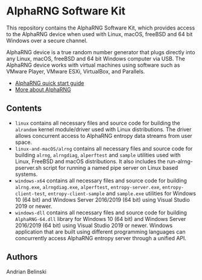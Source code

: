 # AlphaRNG Software Kit

This repository contains the AlphaRNG Software Kit, which provides access to the AlphaRNG device when used with Linux, macOS, freeBSD and 64 bit Windows
over a secure channel.

AlphaRNG device is a true random number generator that plugs directly into any Linux, macOS, freeBSD and 64 bit Windows computer via USB. 
The AlphaRNG device works with virtual machines using software such as VMware Player, VMware ESXi, VirtualBox, and Parallels. 

* [AlphaRNG quick start guide](https://tectrolabs.com/docs/alpharng/quick-start/)
* [More about AlphaRNG](https://tectrolabs.com/alpharng/)

## Contents

* `linux` contains all necessary files and source code for building the `alrandom` kernel module/driver used with Linux distributions. The driver allows concurrent access to AlphaRNG entropy data streams from user space.
* `linux-and-macOS/alrng` contains all necessary files and source code for building `alrng`, `alrngdiag`, `alperftest` and `sample` utilities used with Linux, FreeBSD and macOS distributions. It also includes the run-alrng-pserver.sh script for running a named pipe server on Linux based systems.
* `windows-x64` contains all necessary files and source code for building `alrng.exe`, `alrngdiag.exe`, `alperftest`, `entropy-server.exe`, `entropy-client-test`, `entropy-client-sample` and `sample.exe` utilities for Windows 10 (64 bit) and Windows Server 2016/2019 (64 bit) using Visual Studio 2019 or newer.
* `windows-dll` contains all necessary files and source code for building `AlphaRNG-64.dll` library for Windows 10 (64 bit) and Windows Server 2016/2019 (64 bit) using Visual Studio 2019 or newer. Windows application that are built using different programming languages can concurrently access AlphaRNG entropy server through a unified API.



## Authors

Andrian Belinski 
